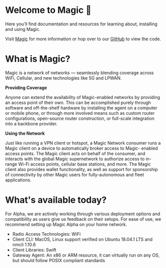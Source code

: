 Welcome to Magic  🎉
==========

Here you'll find documentation and resources for learning about, installing and using Magic. 

Visit [Magic](https://magic.co) for more information or hop over to our [GitHub](https://github.com/magic-network) to view the code.

# What is Magic?
Magic is a network of networks — seamlessly blending coverage across WiFi, Cellular, and new technologies like 5G and LPWAN. 

**Providing Coverage**

Anyone can extend the availability of Magic-enabled networks by providing an access point of their own. This can be accomplished purely through software and off-the-shelf hardware by installing the agent on a computer or mobile phone, or through more involved means such as custom router configurations, open-source router construction, or full-scale integration into a backbone provider. 

**Using the Network**

Just like running a VPN client or hotspot, a Magic Network consumer runs a Magic client on a device to automatically broker access to Magic- enabled access points. The Magic client acts on behalf of the consumer, and interacts with the global Magic supernetwork to authorize access to in-range Wi-Fi access points, cellular base stations, and more. The Magic client also provides wallet functionality, as well as support for sponsorship of connectivity by other Magic users for fully-autonomous and fleet applications.

# What's available today?
For Alpha, we are actively working through various deployment options and compatibility as users give us feedback on their setups. For ease of use, we recommend setting up Magic Alpha on your home network.

- Radio Access Technologies: WiFi
- Client CLI: MacOS, Linux support verified on Ubuntu 18.04.1 LTS and nmcli 1.10.6
- Client Libraries: Swift
- Gateway Agent: An x86 or ARM resource, it can virtually run on any OS, but should follow POSIX compliant standards



